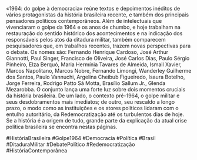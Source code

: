 «1964: do golpe à democracia» reúne textos e depoimentos inéditos de vários protagonistas da história brasileira recente, e também dos principais pensadores políticos contemporâneos. Além de intelectuais que vivenciaram o golpe da 1964 e os anos de chumbo, e hoje trabalham na restauração do sentido histórico dos acontecimentos e na indicação dos responsáveis pelos atos da ditadura militar, também comparecem pesquisadores que, em trabalhos recentes, trazem novas perspectivas para o debate. Os nomes são: Fernando Henrique Cardoso, José Arthur Giannotti, Paul Singer, Francisco de Oliveira, José Carlos Dias, Paulo Sérgio Pinheiro, Elza Berquó, Maria Hermínia Tavares de Almeida, Ismail Xavier, Marcos Napolitano, Marcos Nobre, Fernando Limongi, Wanderley Guilherme dos Santos, Paulo Vannuchi, Argelina Cheibub Figueiredo, Isaura Botelho, Jorge Ferreira, Rodrigo Patto Sá Motta, Brasílio Sallum Jr., Glenda Mezarobba. O conjunto lança uma forte luz sobre dois momentos cruciais da história brasileira. De um lado, o contexto pré-1964, o golpe militar e seus desdobramentos mais imediatos; de outro, seu rescaldo a longo prazo, o modo como as instituições e os atores políticos lidaram com o entulho autoritário, da Redemocratização até os turbulentos dias de hoje. Se a história é a origem de tudo, grande parte da explicação da atual crise política brasileira se encontra nestas páginas.


#HistóriaBrasileira #Golpe1964 #Democracia #Política #Brasil #DitaduraMilitar #DebatePolítico #Redemocratização #HistóriaContemporânea 